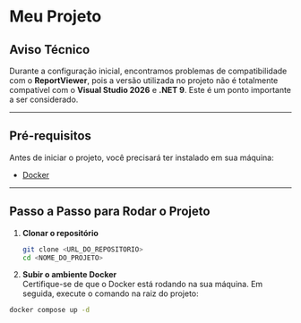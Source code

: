 # Meu Projeto

## Aviso Técnico
Durante a configuração inicial, encontramos problemas de compatibilidade com o **ReportViewer**, pois a versão utilizada no projeto não é totalmente compatível com o **Visual Studio 2026** e **.NET 9**. Este é um ponto importante a ser considerado.

---

## Pré-requisitos

Antes de iniciar o projeto, você precisará ter instalado em sua máquina:

- [Docker](https://www.docker.com/get-started)

---

## Passo a Passo para Rodar o Projeto

1. **Clonar o repositório**  
   ```bash
   git clone <URL_DO_REPOSITORIO>
   cd <NOME_DO_PROJETO>


2. **Subir o ambiente Docker**  
   Certifique-se de que o Docker está rodando na sua máquina. Em seguida, execute o comando na raiz do projeto:

```bash
docker compose up -d

